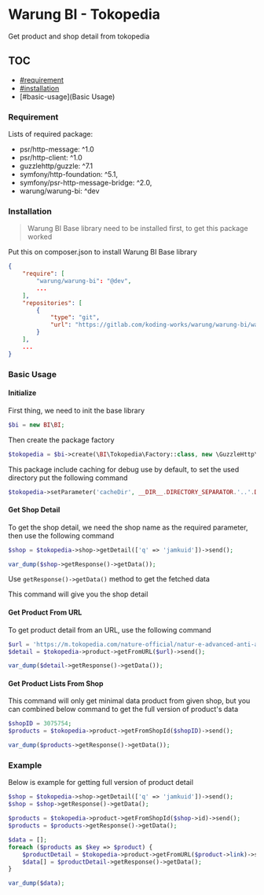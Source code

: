 # Warung BI - Tokopedia

Get product and shop detail from tokopedia

## TOC

- [#requirement](Requirement)
- [#installation](Installation)
- [#basic-usage](Basic Usage)

### Requirement

Lists of required package:

- psr/http-message: ^1.0
- psr/http-client: ^1.0
- guzzlehttp/guzzle: ^7.1
- symfony/http-foundation: ^5.1,
- symfony/psr-http-message-bridge: ^2.0,
- warung/warung-bi: ^dev

### Installation

> Warung BI Base library need to be installed first, to get this package worked

Put this on composer.json to install Warung BI Base library

```json
{
    "require": [
        "warung/warung-bi": "@dev",
        ...
    ],
    "repositories": [
        {
            "type": "git",
            "url": "https://gitlab.com/koding-works/warung/warung-bi/warung-bi.git"
        }
    ],
    ...
}
```

### Basic Usage

#### Initialize

First thing, we need to init the base library

```php
$bi = new BI\BI;
```

Then create the package factory

```php
$tokopedia = $bi->create(\BI\Tokopedia\Factory::class, new \GuzzleHttp\Client);
```

This package include caching for debug use by default, to set the used directory put the following command

```php
$tokopedia->setParameter('cacheDir', __DIR__.DIRECTORY_SEPARATOR.'..'.DIRECTORY_SEPARATOR.'cache');
```

#### Get Shop Detail

To get the shop detail, we need the shop name as the required parameter, then use the following command

```php
$shop = $tokopedia->shop->getDetail(['q' => 'jamkuid'])->send();

var_dump($shop->getResponse()->getData());
```

Use `getResponse()->getData()` method to get the fetched data

This command will give you the shop detail

#### Get Product From URL

To get product detail from an URL, use the following command

```php
$url = 'https://m.tokopedia.com/nature-official/natur-e-advanced-anti-aging-face-wash?xClientId=1691471407.1606521987';
$detail = $tokopedia->product->getFromURL($url)->send();

var_dump($detail->getResponse()->getData());
```

#### Get Product Lists From Shop

This command will only get minimal data product from given shop,
but you can combined below command to get the full version of product's data

```php
$shopID = 3075754;
$products = $tokopedia->product->getFromShopId($shopID)->send();

var_dump($products->getResponse()->getData());
```

### Example

Below is example for getting full version of product detail

```php
$shop = $tokopedia->shop->getDetail(['q' => 'jamkuid'])->send();
$shop = $shop->getResponse()->getData();

$products = $tokopedia->product->getFromShopId($shop->id)->send();
$products = $products->getResponse()->getData();

$data = [];
foreach ($products as $key => $product) {
    $productDetail = $tokopedia->product->getFromURL($product->link)->send();
    $data[] = $productDetail->getResponse()->getData();
}

var_dump($data);
```